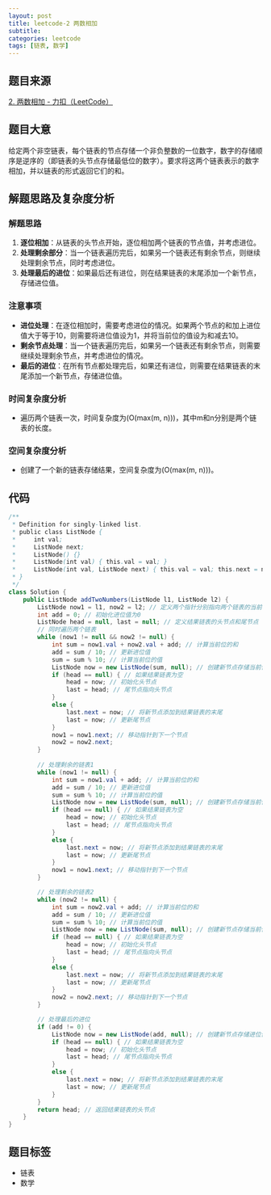 ```yaml
---
layout: post
title: leetcode-2 两数相加
subtitle:
categories: leetcode
tags: [链表, 数学]
---
```


## 题目来源
[2. 两数相加 - 力扣（LeetCode）](https://leetcode.cn/problems/add-two-numbers/)

## 题目大意
给定两个非空链表，每个链表的节点存储一个非负整数的一位数字，数字的存储顺序是逆序的（即链表的头节点存储最低位的数字）。要求将这两个链表表示的数字相加，并以链表的形式返回它们的和。

## 解题思路及复杂度分析
### 解题思路
1. **逐位相加**：从链表的头节点开始，逐位相加两个链表的节点值，并考虑进位。
2. **处理剩余部分**：当一个链表遍历完后，如果另一个链表还有剩余节点，则继续处理剩余节点，同时考虑进位。
3. **处理最后的进位**：如果最后还有进位，则在结果链表的末尾添加一个新节点，存储进位值。

### 注意事项
- **进位处理**：在逐位相加时，需要考虑进位的情况。如果两个节点的和加上进位值大于等于10，则需要将进位值设为1，并将当前位的值设为和减去10。
- **剩余节点处理**：当一个链表遍历完后，如果另一个链表还有剩余节点，则需要继续处理剩余节点，并考虑进位的情况。
- **最后的进位**：在所有节点都处理完后，如果还有进位，则需要在结果链表的末尾添加一个新节点，存储进位值。

### 时间复杂度分析
- 遍历两个链表一次，时间复杂度为\(O(max(m, n))\)，其中m和n分别是两个链表的长度。

### 空间复杂度分析
- 创建了一个新的链表存储结果，空间复杂度为\(O(max(m, n))\)。

## 代码
```java
/**
 * Definition for singly-linked list.
 * public class ListNode {
 *     int val;
 *     ListNode next;
 *     ListNode() {}
 *     ListNode(int val) { this.val = val; }
 *     ListNode(int val, ListNode next) { this.val = val; this.next = next; }
 * }
 */
class Solution {
    public ListNode addTwoNumbers(ListNode l1, ListNode l2) {
        ListNode now1 = l1, now2 = l2; // 定义两个指针分别指向两个链表的当前节点
        int add = 0; // 初始化进位值为0
        ListNode head = null, last = null; // 定义结果链表的头节点和尾节点
        // 同时遍历两个链表
        while (now1 != null && now2 != null) {
            int sum = now1.val + now2.val + add; // 计算当前位的和
            add = sum / 10; // 更新进位值
            sum = sum % 10; // 计算当前位的值
            ListNode now = new ListNode(sum, null); // 创建新节点存储当前位的值
            if (head == null) { // 如果结果链表为空
                head = now; // 初始化头节点
                last = head; // 尾节点指向头节点
            }
            else {
                last.next = now; // 将新节点添加到结果链表的末尾
                last = now; // 更新尾节点
            }
            now1 = now1.next; // 移动指针到下一个节点
            now2 = now2.next;
        }
        
        // 处理剩余的链表1
        while (now1 != null) {
            int sum = now1.val + add; // 计算当前位的和
            add = sum / 10; // 更新进位值
            sum = sum % 10; // 计算当前位的值
            ListNode now = new ListNode(sum, null); // 创建新节点存储当前位的值
            if (head == null) { // 如果结果链表为空
                head = now; // 初始化头节点
                last = head; // 尾节点指向头节点
            }
            else {
                last.next = now; // 将新节点添加到结果链表的末尾
                last = now; // 更新尾节点
            }
            now1 = now1.next; // 移动指针到下一个节点
        }

        // 处理剩余的链表2
        while (now2 != null) {
            int sum = now2.val + add; // 计算当前位的和
            add = sum / 10; // 更新进位值
            sum = sum % 10; // 计算当前位的值
            ListNode now = new ListNode(sum, null); // 创建新节点存储当前位的值
            if (head == null) { // 如果结果链表为空
                head = now; // 初始化头节点
                last = head; // 尾节点指向头节点
            }
            else {
                last.next = now; // 将新节点添加到结果链表的末尾
                last = now; // 更新尾节点
            }
            now2 = now2.next; // 移动指针到下一个节点
        }

        // 处理最后的进位
        if (add != 0) {
            ListNode now = new ListNode(add, null); // 创建新节点存储进位值
            if (head == null) { // 如果结果链表为空
                head = now; // 初始化头节点
                last = head; // 尾节点指向头节点
            }
            else {
                last.next = now; // 将新节点添加到结果链表的末尾
                last = now; // 更新尾节点
            }
        }
        return head; // 返回结果链表的头节点
    }
}
```

## 题目标签

- 链表
- 数学